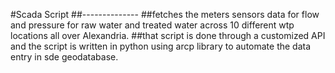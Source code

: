 #Scada Script
##--------------
##fetches the meters sensors data for flow and pressure for raw water and treated water across 10 different wtp locations all over Alexandria.
##that script is done through a customized API and the script is written in python using arcp library to automate the data entry in sde geodatabase.
